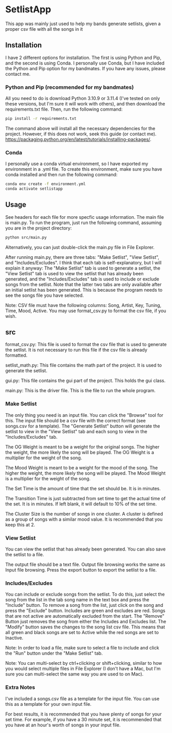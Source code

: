 # SetlistApp

This app was mainly just used to help my bands generate setlists, given a proper csv file with all the songs in it

## Installation

I have 2 different options for installation. The first is using Python and Pip, and the second is using Conda. I personally use Conda, but I have included the Python and Pip option for my bandmates. If you have any issues, please contact me.

### Python and Pip (recommended for my bandmates)

All you need to do is download Python 3.10.9 or 3.11.4 (I've tested on only these versions, but I'm sure it will work with others), and then download the requirements.txt file. Then, run the following command:

```bash
pip install -r requirements.txt
```

The command above will install all the necessary dependencies for the project. However, if this does not work, seek this guide (or contact me). <https://packaging.python.org/en/latest/tutorials/installing-packages/>.

### Conda

I personally use a conda virtual environment, so I have exported my environment in a .yml file. To create this environment, make sure you have conda installed and then run the following command:

```bash
conda env create -f environment.yml
conda activate setlistapp
```

## Usage

See headers for each file for more specfic usage information. The main file is main.py. To run the program, just run the following command, assuming you are in the project directory:

```bash
python src/main.py
```

Alternatively, you can just double-click the main.py file in File Explorer.

After running main.py, there are three tabs: "Make Setlist", "View Setlist", and "Includes/Excludes". I think that each tab is self-explanatory, but I will explain it anyway: The "Make Setlist" tab is used to generate a setlist, the "View Setlist" tab is used to view the setlist that has already been generated, and the "Includes/Excludes" tab is used to include or exclude songs from the setlist. Note that the latter two tabs are only available after an initial setlist has been generated. This is because the program needs to see the songs file you have selected.

Note: CSV file must have the following columns: Song, Artist, Key, Tuning, Time, Mood, Active. You may use format_csv.py to format the csv file, if you wish.

## src

format_csv.py: This file is used to format the csv file that is used to generate the setlist. It is not necessary to run this file if the csv file is already formatted.

setlist_math.py: This file contains the math part of the project. It is used to generate the setlist.

gui.py: This file contains the gui part of the project. This holds the gui class.

main.py: This is the driver file. This is the file to run the whole program.

### Make Setlist

The only thing you need is an input file. You can click the "Browse" tool for this. The input file should be a csv file with the correct format (see songs.csv for a template). The "Generate Setlist" button will generate the setlist to view in the "View Setlist" tab and each song to view in the "Includes/Excludes" tab.

The OG Weight is meant to be a weight for the original songs. The higher the weight, the more likely the song will be played. The OG Weight is a multiplier for the weight of the song.

The Mood Weight is meant to be a weight for the mood of the song. The higher the weight, the more likely the song will be played. The Mood Weight is a multiplier for the weight of the song.

The Set Time is the amount of time that the set should be. It is in minutes.

The Transition Time is just subtracted from set time to get the actual time of the set. It is in minutes. If left blank, it will default to 10% of the set time.

The Cluster Size is the number of songs in one cluster. A cluster is defined as a group of songs with a similar mood value. It is recommended that you keep this at 2.

### View Setlist

You can view the setlist that has already been generated. You can also save the setlist to a file.

The output file should be a text file. Output file browsing works the same as Input file browsing. Press the export button to export the setlist to a file.

### Includes/Excludes

You can include or exclude songs from the setlist. To do this, just select the song from the list in the tab song name in the text box and press the "Include" button. To remove a song from the list, just click on the song and press the "Exclude" button. Includes are green and excludes are red. Songs that are not active are automatically excluded from the start. The "Remove" Button just removes the song from either the Includes and Excludes list. The "Modify" button saves the changes to the song list csv file. This means that all green and black songs are set to Active while the red songs are set to Inactive.

Note: In order to load a file, make sure to select a file to include and click the "Run" button under the "Make Setlist" tab.

Note: You can multi-select by ctrl+clicking or shift+clicking, similar to how you would select multiple files in File Explorer (I don't have a Mac, but I'm sure you can multi-select the same way you are used to on Mac).

### Extra Notes

I've included a songs.csv file as a template for the input file. You can use this as a template for your own input file.

For best results, it is recommended that you have plenty of songs for your set time. For example, if you have a 30 minute set, it is recommended that you have at an hour's worth of songs in your input file.
